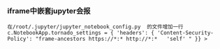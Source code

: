 ### iframe中嵌套jupyter会报



```
在/root/.jupyter/jupyter_notebook_config.py  的文件增加一行
c.NotebookApp.tornado_settings = { 'headers': { 'Content-Security-Policy': "frame-ancestors https://*:* http://*:*   'self' " }} > 
```